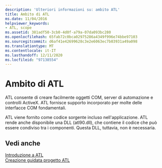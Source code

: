 ```yaml
---
description: 'Ulteriori informazioni su: ambito ATL'
title: Ambito di ATL
ms.date: 11/04/2016
helpviewer_keywords:
- ATL, scope
ms.assetid: 381adf50-3cb0-4d0f-a79a-07da093bc280
ms.openlocfilehash: 65fab72c0bca02975286a4349f996e74bbe97103
ms.sourcegitcommit: d6af41e42699628c3e2e6063ec7b03931a49a098
ms.translationtype: MT
ms.contentlocale: it-IT
ms.lasthandoff: 12/11/2020
ms.locfileid: "97138554"
---
```

# <a name="scope-of-atl"></a>Ambito di ATL

ATL consente di creare facilmente oggetti COM, server di automazione e controlli ActiveX. ATL fornisce supporto incorporato per molte delle interfacce COM fondamentali.

ATL viene fornito come codice sorgente incluso nell'applicazione. ATL rende anche disponibile una DLL (atl90.dll), che contiene il codice che può essere condiviso tra i componenti. Questa DLL, tuttavia, non è necessaria.

## <a name="see-also"></a>Vedi anche

[Introduzione a ATL](../atl/introduction-to-atl.md)<br/>
[Creazione guidata progetto ATL](../atl/reference/atl-project-wizard.md)
